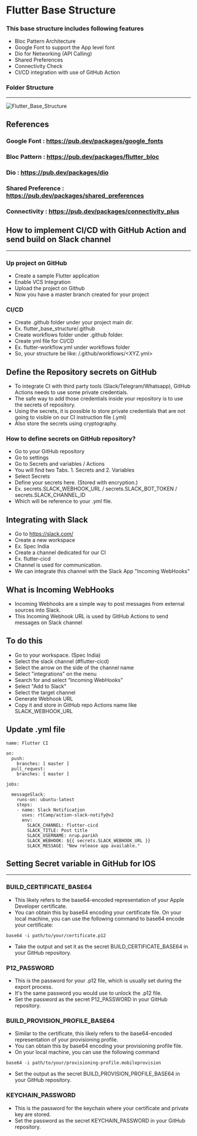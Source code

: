 # Flutter Base Structure

### This base structure includes following features

- Bloc Pattern Architecture
- Google Font to support the App level font
- Dio for Networking (API Calling)
- Shared Preferences
- Connectivity Check
- CI/CD integration with use of GitHub Action

### Folder Structure
----
![Flutter_Base_Structure](https://github.com/NrupParikh/flutter_base_structure/assets/108717119/dbe9c0d2-beef-49a4-b2cc-6548756bfcb4)

## References

### Google Font : https://pub.dev/packages/google_fonts
### Bloc Pattern : https://pub.dev/packages/flutter_bloc
### Dio : https://pub.dev/packages/dio
### Shared Preference : https://pub.dev/packages/shared_preferences
### Connectivity : https://pub.dev/packages/connectivity_plus

## How to implement CI/CD with GitHub Action and send build on Slack channel
-----
### Up project on GitHub
- Create a sample Flutter application
- Enable VCS Integration
- Upload the project on Github
- Now you have a master branch created for your project

### CI/CD
- Create .github folder under your project main dir.
- Ex. flutter_base_structure/.github
- Create workflows folder under .github folder.
- Create yml file for CI/CD
- Ex. flutter-workflow.yml under workflows folder
- So, your structure be like: <Project>/.github/workflows/<XYZ.yml>

## Define the Repository secrets on GitHub
- To integrate CI with third party tools (Slack/Telegram/Whatsapp), GitHub Actions needs to use some private credentials.
- The safe way to add those credentials inside your repository is to use the secrets of repository.
- Using the secrets, it is possible to store private credentials that are not going to visible on our CI instruction file (.yml)
- Also store the secrets using cryptography.

### How to define secrets on GitHub repository?
- Go to your GitHub repository
- Go to settings
- Go to Secrets and variables / Actions
- You will find two Tabs. 1. Secrets and 2. Variables
- Select Secrets
- Define your secrets here. (Stored with encryption.)
- Ex. secrets.SLACK_WEBHOOK_URL / secrets.SLACK_BOT_TOKEN / secrets.SLACK_CHANNEL_ID
- Which will be reference to your .yml file.

## Integrating with Slack
- Go to https://slack.com/
- Create a new workspace
- Ex. Spec India
- Create a channel dedicated for our CI
- Ex. flutter-cicd
- Channel is used for communication.
- We can integrate this channel with the Slack App "Incoming WebHooks"


## What is Incoming WebHooks
- Incoming Webhooks are a simple way to post messages from external sources into Slack.
- This Incoming Webhook URL is used by GitHub Actions to send messages on Slack channel

## To do this
- Go to your workspace. (Spec India)
- Select the slack channel (#flutter-cicd)
- Select the arrow on the side of the channel name
- Select "integrations" on the menu
- Search for and select “Incoming WebHooks”
- Select "Add to Slack"
- Select the target channel
- Generate Webhook URL
- Copy it and store in GitHub repo Actions name like SLACK_WEBHOOK_URL

## Update .yml file

```
name: Flutter CI

on:
  push:
    branches: [ master ]
  pull_request:
    branches: [ master ]

jobs:

  messageSlack:
    runs-on: ubuntu-latest
    steps:
    - name: Slack Notification
      uses: rtCamp/action-slack-notify@v2
      env:
        SLACK_CHANNEL: flutter-cicd
        SLACK_TITLE: Post title
        SLACK_USERNAME: nrup.parikh
        SLACK_WEBHOOK: ${{ secrets.SLACK_WEBHOOK_URL }}
        SLACK_MESSAGE: "New release app available."
```

## Setting Secret variable in GitHub for IOS
----

### BUILD_CERTIFICATE_BASE64

- This likely refers to the base64-encoded representation of your Apple Developer certificate.
- You can obtain this by base64 encoding your certificate file.
On your local machine, you can use the following command to base64 encode your certificate:

```
base64 -i path/to/your/certificate.p12
```
- Take the output and set it as the secret BUILD_CERTIFICATE_BASE64 in your GitHub repository.

### P12_PASSWORD

- This is the password for your .p12 file, which is usually set during the export process.
- It's the same password you would use to unlock the .p12 file.
- Set the password as the secret P12_PASSWORD in your GitHub repository.

### BUILD_PROVISION_PROFILE_BASE64

- Similar to the certificate, this likely refers to the base64-encoded representation of your provisioning profile.
- You can obtain this by base64 encoding your provisioning profile file.
- On your local machine, you can use the following command

```
base64 -i path/to/your/provisioning-profile.mobileprovision

```
- Set the output as the secret BUILD_PROVISION_PROFILE_BASE64 in your GitHub repository.

### KEYCHAIN_PASSWORD

- This is the password for the keychain where your certificate and private key are stored.
- Set the password as the secret KEYCHAIN_PASSWORD in your GitHub repository.

